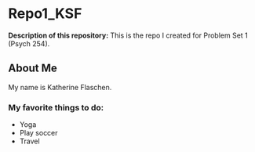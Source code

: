# Repo1_KSF
**Description of this repository:** This is the repo I created for Problem Set 1 (Psych 254).

## About Me
My name is Katherine Flaschen.

### My favorite things to do:
* Yoga
* Play soccer
* Travel
